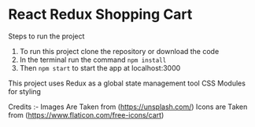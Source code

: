 # React Redux Shopping Cart

Steps to run the project

 1. To run this project clone the repository or download the code  
 2. In the terminal run the command `npm install`  
 3. Then `npm start` to start the app at localhost:3000
 
This project uses 
Redux as a global state management tool
CSS Modules for styling

Credits :-
Images Are Taken from (https://unsplash.com/)
Icons are Taken from (https://www.flaticon.com/free-icons/cart)
